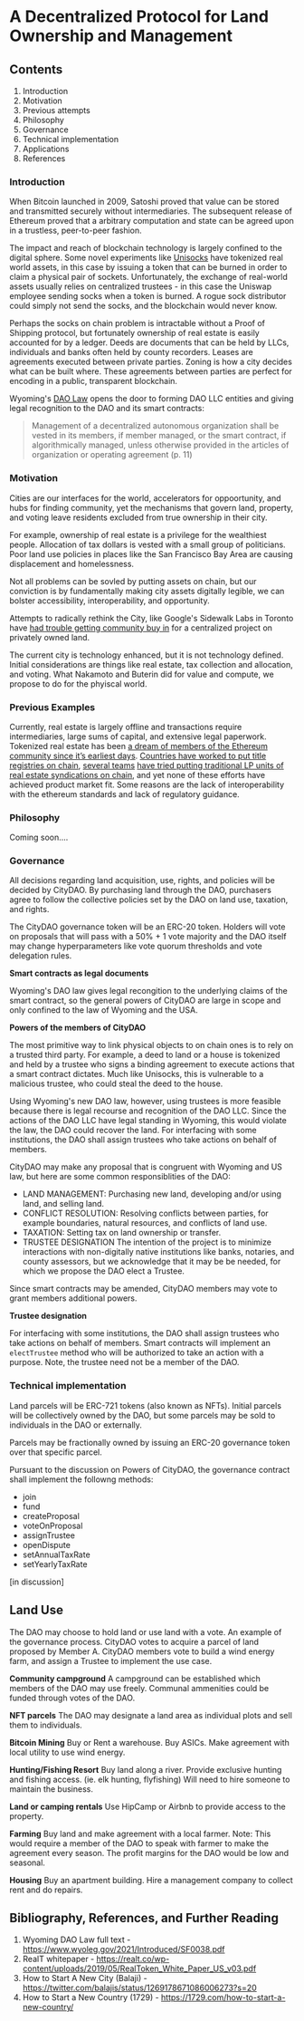 # A Decentralized Protocol for Land Ownership and Management


## Contents 

1. Introduction
1. Motivation
1. Previous attempts
1. Philosophy
1. Governance
1. Technical implementation
1. Applications
1. References

### Introduction

When Bitcoin launched in 2009, Satoshi proved that value can be stored and transmitted securely without intermediaries. The subsequent release of Ethereum proved that a arbitrary computation and state can be agreed upon in a trustless, peer-to-peer fashion. 

The impact and reach of blockchain technology is largely confined to the digital sphere. Some novel experiments like [Unisocks](https://unisocks.exchange/) have tokenized real world assets, in this case by issuing a token that can be burned in order to claim a physical pair of sockets. Unfortunately, the exchange of real-world assets usually relies on centralized trustees - in this case the Uniswap employee sending socks when a token is burned. A rogue sock distributor could simply not send the socks, and the blockchain would never know. 

Perhaps the socks on chain problem is intractable without a Proof of Shipping protocol, but fortunately ownership of real estate is easily accounted for by a ledger. Deeds are documents that can be held by LLCs, individuals and banks often held by county recorders. Leases are agreements executed between private parties. Zoning is how a city decides what can be built where. These agreements between parties are perfect for encoding in a public, transparent blockchain. 

Wyoming's [DAO Law](https://www.wyoleg.gov/2021/Introduced/SF0038.pdf) opens the door to forming DAO LLC entities and giving legal recognition to the DAO and its smart contracts:

> Management of a decentralized autonomous organization shall be vested in its members, if member managed, or the smart contract, if algorithmically managed, unless otherwise provided in the articles of organization or operating agreement (p. 11)

### Motivation

Cities are our interfaces for the world, accelerators for oppoortunity, and hubs for finding community, yet the mechanisms that govern land, property, and voting leave residents excluded from true ownership in their city.

For example, ownership of real estate is a privilege for the wealthiest people. Allocation of tax dollars is vested with a small group of politicians. Poor land use policies in places like the San Francisco Bay Area are causing displacement and homelessness.

Not all problems can be sovled by putting assets on chain, but our conviction is by fundamentally making city assets digitally legible, we can bolster accessibility, interoperability, and opportunity.

Attempts to radically rethink the City, like Google's Sidewalk Labs in Toronto have [had trouble getting community buy in](https://www.thestar.com/opinion/editorials/2020/05/07/sidewalk-labs-has-walked-away-thats-a-lost-opportunity-for-toronto.html) for a centralized project on privately owned land.

The current city is technology enhanced, but it is not technology defined. Initial considerations are things like real estate, tax collection and allocation, and voting. What Nakamoto and Buterin did for value and compute, we propose to do for the phyiscal world.

### Previous Examples

Currently, real estate is largely offline and transactions require intermediaries, large sums of capital, and extensive legal paperwork. Tokenized real estate has been [a dream of members of the Ethereum community since it’s earliest days](https://blog.slock.it/decentralized-sharing-economy-to-be-revealed-at-leading-blockchain-conference-f419f15beb7f?gi=828f6c1a9ee1).  [Countries have worked to put title registries on chain](https://ethereumworldnews.com/uaes-capital-abu-dhabi-to-place-land-registry-on-blockchain-based-platform/), [several teams](https://medium.com/meridio/meridio-the-new-standard-for-shared-ownership-of-physical-assets-ce6291050a38) [have tried putting traditional LP units of real estate syndications on chain](https://www.coindesk.com/harbor-tokenizes-real-estate-funds-worth-100-million-on-ethereum), and yet none of these efforts have  achieved product market fit. Some reasons are the lack of interoperability with the ethereum standards and lack of regulatory guidance.

### Philosophy

Coming soon....
### Governance

All decisions regarding land acquisition, use, rights, and policies will be decided by CityDAO. By purchasing land through the DAO, purchasers agree to follow the collective policies set by the DAO on land use, taxation, and rights.

The CityDAO governance token will be an ERC-20 token. Holders will vote on proposals that will pass with a 50% + 1 vote majority and the DAO itself may change hyperparameters like vote quorum thresholds and vote delegation rules.

**Smart contracts as legal documents**

Wyoming's DAO law gives legal recongition to the underlying claims of the smart contract, so the general powers of CityDAO are large in scope and only confined to the law of Wyoming and the USA. 

**Powers of the members of CityDAO**

The most primitive way to link physical objects to on chain ones is to rely on a trusted third party. For example, a deed to land or a house is tokenized and held by a trustee who signs a binding agreement to execute actions that a smart contract dictates. Much like Unisocks, this is vulnerable to a malicious trustee, who could steal the deed to the house.

Using Wyoming's new DAO law, however, using trustees is more feasible because there is legal recourse and recognition of the DAO LLC. Since the actions of the DAO LLC have legal standing in Wyoming, this would violate the law, the DAO could recover the land. For interfacing with some institutions, the DAO shall assign trustees who take actions on behalf of members. 

CityDAO may make any proposal that is congruent with Wyoming and US law, but here are some common responsiblities of the DAO:
- LAND MANAGEMENT: Purchasing new land, developing and/or using land, and selling land.
- CONFLICT RESOLUTION: Resolving conflicts between parties, for example boundaries, natural resources, and conflicts of land use.
- TAXATION: Setting tax on land ownership or transfer. 
- TRUSTEE DESIGNATION The intention of the project is to minimize interactions with non-digitally native institutions like banks, notaries, and county assessors, but we acknowledge that it may be be needed, for which we propose the DAO elect a Trustee. 

Since smart contracts may be amended, CityDAO members may vote to grant members additional powers.

**Trustee designation**

For interfacing with some institutions, the DAO shall assign trustees who take actions on behalf of members. Smart contracts will implement an `electTrustee` method who will be authorized to take an action with a purpose. Note, the trustee need not be a member of the DAO.

### Technical implementation

Land parcels will be ERC-721 tokens (also known as NFTs). Initial parcels will be collectively owned by the DAO, but some parcels may be sold to individuals in the DAO or externally.  

Parcels may be fractionally owned by issuing an ERC-20 governance token over that specific parcel.

Pursuant to the discussion on Powers of CityDAO, the governance contract shall implement the followng methods:

- join
- fund
- createProposal
- voteOnProposal
- assignTrustee
- openDispute
- setAnnualTaxRate
- setYearlyTaxRate

[in discussion]

## Land Use

The DAO may choose to hold land or use land with a vote. An example of the governance process. CityDAO votes to acquire a parcel of land proposed by Member A. CityDAO members vote to build a wind energy farm, and assign a Trustee to implement the use case.

**Community campground**
A campground can be established which members of the DAO may use freely. Communal ammenities could be funded through votes of the DAO.

**NFT parcels**
The DAO may designate a land area as individual plots and sell them to individuals.

**Bitcoin Mining**
Buy or Rent a warehouse. Buy ASICs. Make agreement with local utility to use wind energy. 

**Hunting/Fishing Resort**
Buy land along a river. Provide exclusive hunting and fishing access. (ie. elk hunting, flyfishing) Will need to hire someone to maintain the business.

**Land or camping rentals**
Use HipCamp or Airbnb to provide access to the property.

**Farming**
Buy land and make agreement with a local farmer. Note: This would require a member of the DAO to speak with farmer to make the agreement every season. The profit margins for the DAO would be low and seasonal.

**Housing**
Buy an apartment building. Hire a management company to collect rent and do repairs.
## Bibliography, References, and Further Reading

1. Wyoming DAO Law full text - https://www.wyoleg.gov/2021/Introduced/SF0038.pdf
1. RealT whitepaper - https://realt.co/wp-content/uploads/2019/05/RealToken_White_Paper_US_v03.pdf
1. How to Start A New City (Balaji) - https://twitter.com/balajis/status/1269178671086006273?s=20
1. How to Start a New Country (1729) - https://1729.com/how-to-start-a-new-country/
